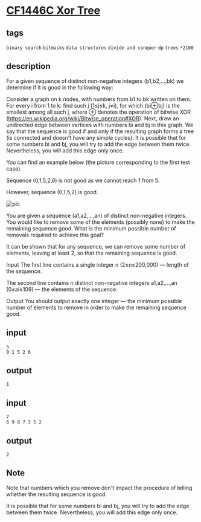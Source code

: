 # [CF1446C Xor Tree](https://codeforces.com/problemset/problem/1446/C)

## tags
`binary search` `bitmasks` `data structures` `divide and conquer` `dp` `trees` `*2100`

## description
For a given sequence of distinct non-negative integers (b1,b2,…,bk) we determine if it is good in the following way:

Consider a graph on k nodes, with numbers from b1 to bk written on them.
For every i from 1 to k: find such j (1≤j≤k, j≠i), for which (bi⊕bj) is the smallest among all such j, where ⊕ denotes the operation of bitwise XOR (https://en.wikipedia.org/wiki/Bitwise_operation#XOR). Next, draw an undirected edge between vertices with numbers bi and bj in this graph.
We say that the sequence is good if and only if the resulting graph forms a tree (is connected and doesn't have any simple cycles).
It is possible that for some numbers bi and bj, you will try to add the edge between them twice. Nevertheless, you will add this edge only once.

You can find an example below (the picture corresponding to the first test case).

Sequence (0,1,5,2,6) is not good as we cannot reach 1 from 5.

However, sequence (0,1,5,2) is good.

![pic](https://user-images.githubusercontent.com/44316768/190644391-aa9c0646-f3f5-40e0-bc46-e1e5171271a0.png)

You are given a sequence (a1,a2,…,an) of distinct non-negative integers. You would like to remove some of the elements (possibly none) to make the remaining sequence good. What is the minimum possible number of removals required to achieve this goal?

It can be shown that for any sequence, we can remove some number of elements, leaving at least 2, so that the remaining sequence is good.

Input
The first line contains a single integer n (2≤n≤200,000) — length of the sequence.

The second line contains n distinct non-negative integers a1,a2,…,an (0≤ai≤109) — the elements of the sequence.

Output
You should output exactly one integer — the minimum possible number of elements to remove in order to make the remaining sequence good.

## input
```
5
0 1 5 2 6
```

## output
```
1
```


## input
```
7
6 9 8 7 3 5 2
```

## output
```
2
```

## Note
Note that numbers which you remove don't impact the procedure of telling whether the resulting sequence is good.

It is possible that for some numbers bi and bj, you will try to add the edge between them twice. Nevertheless, you will add this edge only once.

